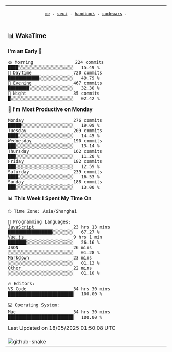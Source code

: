 
<div align="center">

<table>
<tr><td>
  <p align="center">
  <samp>
    <a href="https://github.com/SeaMmMm/SeaMmMm">me</a> .
    <a href="https://github.com/SeaMmMm/se-element">seui</a> .
    <a href="https://github.com/SeaMmMm/HandBook">handbook</a> .
    <a href="https://github.com/SeaMmMm/codeWars">codewars</a> .
  </samp>
    </p>
</td></tr>

<tr><td>

### 📊 WakaTime

<!--START_SECTION:waka-->
**I'm an Early 🐤** 

```text
🌞 Morning                224 commits         ████░░░░░░░░░░░░░░░░░░░░░   15.49 % 
🌆 Daytime                720 commits         ████████████░░░░░░░░░░░░░   49.79 % 
🌃 Evening                467 commits         ████████░░░░░░░░░░░░░░░░░   32.30 % 
🌙 Night                  35 commits          █░░░░░░░░░░░░░░░░░░░░░░░░   02.42 % 
```
📅 **I'm Most Productive on Monday** 

```text
Monday                   276 commits         █████░░░░░░░░░░░░░░░░░░░░   19.09 % 
Tuesday                  209 commits         ████░░░░░░░░░░░░░░░░░░░░░   14.45 % 
Wednesday                190 commits         ███░░░░░░░░░░░░░░░░░░░░░░   13.14 % 
Thursday                 162 commits         ███░░░░░░░░░░░░░░░░░░░░░░   11.20 % 
Friday                   182 commits         ███░░░░░░░░░░░░░░░░░░░░░░   12.59 % 
Saturday                 239 commits         ████░░░░░░░░░░░░░░░░░░░░░   16.53 % 
Sunday                   188 commits         ███░░░░░░░░░░░░░░░░░░░░░░   13.00 % 
```


📊 **This Week I Spent My Time On** 

```text
🕑︎ Time Zone: Asia/Shanghai

💬 Programming Languages: 
JavaScript               23 hrs 13 mins      █████████████████░░░░░░░░   67.27 % 
Vue.js                   9 hrs 1 min         ███████░░░░░░░░░░░░░░░░░░   26.16 % 
JSON                     26 mins             ░░░░░░░░░░░░░░░░░░░░░░░░░   01.28 % 
Markdown                 23 mins             ░░░░░░░░░░░░░░░░░░░░░░░░░   01.13 % 
Other                    22 mins             ░░░░░░░░░░░░░░░░░░░░░░░░░   01.10 % 

🔥 Editors: 
VS Code                  34 hrs 30 mins      █████████████████████████   100.00 % 

💻 Operating System: 
Mac                      34 hrs 30 mins      █████████████████████████   100.00 % 
```


 Last Updated on 18/05/2025 01:50:08 UTC
<!--END_SECTION:waka-->
</td></tr>

<tr><td>
  <img alt="github-snake" src="profile-snake-contrib/github-user-contribution.svg"/>
</td></tr>

</table>
